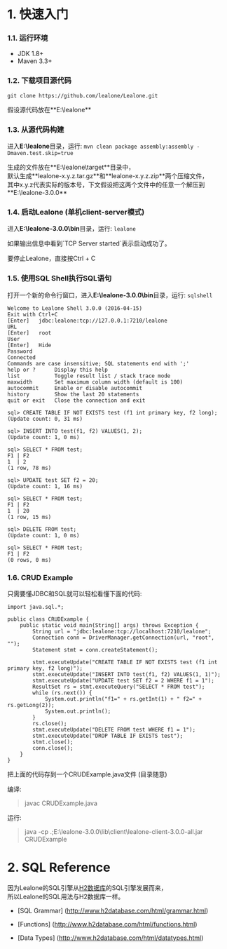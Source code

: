 # 1. 快速入门

### 1.1. 运行环境

* JDK 1.8+
* Maven 3.3+

### 1.2. 下载项目源代码

`git clone https://github.com/lealone/Lealone.git`
<p>假设源代码放在**E:\lealone**

### 1.3. 从源代码构建

进入**E:\lealone**目录，运行: `mvn clean package assembly:assembly -Dmaven.test.skip=true`
<p>生成的文件放在**E:\lealone\target**目录中， <br>
默认生成**lealone-x.y.z.tar.gz**和**lealone-x.y.z.zip**两个压缩文件，<br>
其中x.y.z代表实际的版本号，下文假设把这两个文件中的任意一个解压到**E:\lealone-3.0.0**

### 1.4. 启动Lealone (单机client-server模式)

进入**E:\lealone-3.0.0\bin**目录，运行: `lealone`
<p>如果输出信息中看到`TCP Server started`表示启动成功了。
<p>要停止Lealone，直接按Ctrl + C

### 1.5. 使用SQL Shell执行SQL语句

打开一个新的命令行窗口，进入**E:\lealone-3.0.0\bin**目录，运行: `sqlshell`
```
Welcome to Lealone Shell 3.0.0 (2016-04-15)
Exit with Ctrl+C
[Enter]   jdbc:lealone:tcp://127.0.0.1:7210/lealone
URL
[Enter]   root
User
[Enter]   Hide
Password
Connected
Commands are case insensitive; SQL statements end with ';'
help or ?      Display this help
list           Toggle result list / stack trace mode
maxwidth       Set maximum column width (default is 100)
autocommit     Enable or disable autocommit
history        Show the last 20 statements
quit or exit   Close the connection and exit

sql> CREATE TABLE IF NOT EXISTS test (f1 int primary key, f2 long);
(Update count: 0, 31 ms)

sql> INSERT INTO test(f1, f2) VALUES(1, 2);
(Update count: 1, 0 ms)

sql> SELECT * FROM test;
F1 | F2
1  | 2
(1 row, 78 ms)

sql> UPDATE test SET f2 = 20;
(Update count: 1, 16 ms)

sql> SELECT * FROM test;
F1 | F2
1  | 20
(1 row, 15 ms)

sql> DELETE FROM test;
(Update count: 1, 0 ms)

sql> SELECT * FROM test;
F1 | F2
(0 rows, 0 ms)
```


### 1.6. CRUD Example

只需要懂JDBC和SQL就可以轻松看懂下面的代码:

```
import java.sql.*;

public class CRUDExample {
	public static void main(String[] args) throws Exception {
		String url = "jdbc:lealone:tcp://localhost:7210/lealone";
		Connection conn = DriverManager.getConnection(url, "root", "");
		Statement stmt = conn.createStatement();

		stmt.executeUpdate("CREATE TABLE IF NOT EXISTS test (f1 int primary key, f2 long)");
		stmt.executeUpdate("INSERT INTO test(f1, f2) VALUES(1, 1)");
		stmt.executeUpdate("UPDATE test SET f2 = 2 WHERE f1 = 1");
		ResultSet rs = stmt.executeQuery("SELECT * FROM test");
		while (rs.next()) {
			System.out.println("f1=" + rs.getInt(1) + " f2=" + rs.getLong(2));
			System.out.println();
		}
		rs.close();
		stmt.executeUpdate("DELETE FROM test WHERE f1 = 1");
		stmt.executeUpdate("DROP TABLE IF EXISTS test");
		stmt.close();
		conn.close();
	}
}
```
把上面的代码存到一个CRUDExample.java文件 (目录随意) <br>

编译: 
> javac CRUDExample.java

运行: 
> java -cp .;E:\lealone-3.0.0\lib\client\lealone-client-3.0.0-all.jar CRUDExample


 

# 2. SQL Reference

因为Lealone的SQL引擎从[H2数据库](http://www.h2database.com/html/main.html)的SQL引擎发展而来，<br/>
所以Lealone的SQL用法与H2数据库一样。

* [SQL Grammar] (http://www.h2database.com/html/grammar.html)

* [Functions] (http://www.h2database.com/html/functions.html)

* [Data Types] (http://www.h2database.com/html/datatypes.html)
